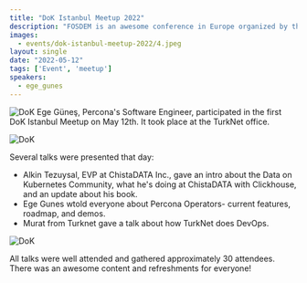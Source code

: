 ```yaml
---
title: "DoK Istanbul Meetup 2022"
description: "FOSDEM is an awesome conference in Europe organized by the community for the community. Percona experts actively participated in it this year."
images:
  - events/dok-istanbul-meetup-2022/4.jpeg
layout: single
date: "2022-05-12"
tags: ['Event', 'meetup']
speakers:
  - ege_gunes
---
```


![DoK](/events/dok-istanbul-meetup-2022/5.png)
Ege Güneş, Percona's Software Engineer, participated in the first DoK Istanbul Meetup on May 12th. It took place at the TurkNet office. 

![DoK](/events/dok-istanbul-meetup-2022/1.png)

Several talks were presented that day:

* Alkin Tezuysal, EVP at ChistaDATA Inc., gave an intro about the Data on Kubernetes Community, what he's doing at ChistaDATA with Clickhouse, and an update about his book.
* Ege Gunes wtold everyone about Percona Operators- current features, roadmap, and demos.
* Murat from Turknet gave a talk about how TurkNet does DevOps.

![DoK](/events/dok-istanbul-meetup-2022/3.png)

All talks were well attended and gathered approximately 30 attendees. There was an awesome content and refreshments for everyone! 